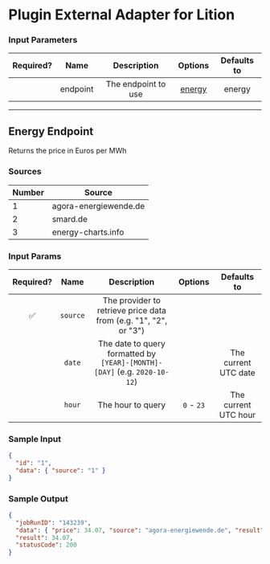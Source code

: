 # Plugin External Adapter for Lition

### Input Parameters

| Required? |   Name   |     Description     |          Options           | Defaults to |
| :-------: | :------: | :-----------------: | :------------------------: | :---------: |
|           | endpoint | The endpoint to use | [energy](#Energy-Endpoint) |   energy    |

---

## Energy Endpoint

Returns the price in Euros per MWh

### Sources

| Number | Source                |
| ------ | --------------------- |
| 1      | agora-energiewende.de |
| 2      | smard.de              |
| 3      | energy-charts.info    |

### Input Params

| Required? |   Name   |                                Description                                |  Options   |     Defaults to      |
| :-------: | :------: | :-----------------------------------------------------------------------: | :--------: | :------------------: |
|    ✅     | `source` |     The provider to retrieve price data from (e.g. "1", "2", or "3")      |            |                      |
|           |  `date`  | The date to query formatted by `[YEAR]-[MONTH]-[DAY]` (e.g. `2020-10-12`) |            | The current UTC date |
|           |  `hour`  |                             The hour to query                             | `0` - `23` | The current UTC hour |

### Sample Input

```json
{
  "id": "1",
  "data": { "source": "1" }
}
```

### Sample Output

```json
{
  "jobRunID": "143239",
  "data": { "price": 34.07, "source": "agora-energiewende.de", "result": 34.07 },
  "result": 34.07,
  "statusCode": 200
}
```
